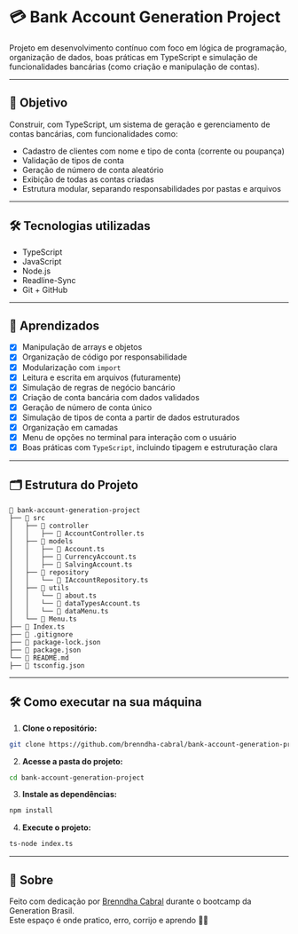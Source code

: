 # 💳 Bank Account Generation Project

Projeto em desenvolvimento contínuo com foco em lógica de programação, organização de dados, boas práticas em TypeScript e simulação de funcionalidades bancárias (como criação e manipulação de contas).

---

## 📌 Objetivo

Construir, com TypeScript, um sistema de geração e gerenciamento de contas bancárias, com funcionalidades como:

- Cadastro de clientes com nome e tipo de conta (corrente ou poupança)
- Validação de tipos de conta
- Geração de número de conta aleatório
- Exibição de todas as contas criadas
- Estrutura modular, separando responsabilidades por pastas e arquivos

---

## 🛠 Tecnologias utilizadas
- TypeScript
- JavaScript
- Node.js
- Readline-Sync
- Git + GitHub

---

## 🧠 Aprendizados

- [x] Manipulação de arrays e objetos
- [x] Organização de código por responsabilidade
- [x] Modularização com `import`
- [x] Leitura e escrita em arquivos (futuramente)
- [x] Simulação de regras de negócio bancário
- [x] Criação de conta bancária com dados validados
- [x] Geração de número de conta único
- [x] Simulação de tipos de conta a partir de dados estruturados
- [x] Organização em camadas
- [x] Menu de opções no terminal para interação com o usuário
- [x] Boas práticas com `TypeScript`, incluindo tipagem e estruturação clara

---

## 🗂️ Estrutura do Projeto

```plaintext
📁 bank-account-generation-project
├── 📁 src
│   ├── 📁 controller
│   │   ├── 📄 AccountController.ts
│   ├── 📁 models
│   │   ├── 📄 Account.ts
│   │   ├── 📄 CurrencyAccount.ts
│   │   ├── 📄 SalvingAccount.ts
│   ├── 📁 repository
│   │   └── 📄 IAccountRepository.ts
│   ├── 📁 utils
│   │   └── 📄 about.ts
│   │   └── 📄 dataTypesAccount.ts
│   │   └── 📄 dataMenu.ts
│   └── 📄 Menu.ts
├── 📄 Index.ts
├── 📄 .gitignore
├── 📄 package-lock.json
├── 📄 package.json
└── 📄 README.md
├── 📄 tsconfig.json
```

---

## 🛠️ Como executar na sua máquina

1. **Clone o repositório:**

```bash
git clone https://github.com/brenndha-cabral/bank-account-generation-project.git
````

2. **Acesse a pasta do projeto:**

```bash
cd bank-account-generation-project
```

3. **Instale as dependências:**

```bash
npm install
```

4. **Execute o projeto:**

```bash
ts-node index.ts
```
---

## 📌 Sobre

Feito com dedicação por [Brenndha Cabral](https://www.linkedin.com/in/brenndhacabral/) durante o bootcamp da Generation Brasil.  
Este espaço é onde pratico, erro, corrijo e aprendo 💪✨
